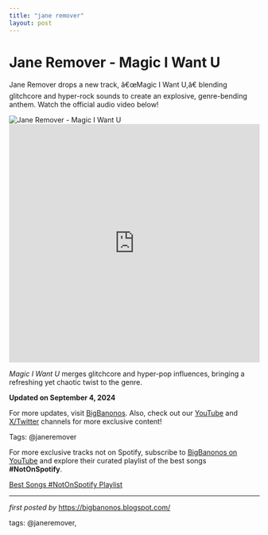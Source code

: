 ```yaml
---
title: "jane remover"
layout: post
---
```

<!-- Title of the Post -->
<h1 >Jane Remover - Magic I Want U</h1> <!-- Introductory Text -->
<p >Jane Remover drops a new track, â€œMagic I Want U,â€ blending glitchcore and hyper-rock sounds to create an explosive, genre-bending anthem. Watch the official audio video below!</p> <!-- Featured Image -->
<div > <img src="https://media.them.us/photos/6532c339965c5987ed3e10d7/1:1/w_1600,h_1600,c_limit/jane_header.jpg" alt="Jane Remover - Magic I Want U" />
</div> <!-- YouTube Video Embed -->
<div > <iframe width="100%" height="480" src="https://www.youtube.com/embed/Ew3WUpPw2nA" title="Jane Remover - Magic I Want U" frameborder="0" allow="accelerometer; autoplay; clipboard-write; encrypted-media; gyroscope; picture-in-picture; web-share" referrerpolicy="strict-origin-when-cross-origin" allowfullscreen></iframe>
</div> <!-- Song Information -->
<div > <p><em>Magic I Want U</em> merges glitchcore and hyper-pop influences, bringing a refreshing yet chaotic twist to the genre.</p> <p><strong>Updated on September 4, 2024</strong></p>
</div> <!-- Footer Links -->
<div > <p>For more updates, visit <a href="https://bigbanonos.blogspot.com/" target="_blank">BigBanonos</a>. Also, check out our <a href="https://www.youtube.com/@BigBanonos" target="_blank">YouTube</a> and <a href="https://x.com/bigbanonos" target="_blank">X/Twitter</a> channels for more exclusive content!</p>
</div> <!-- Tags -->
<p >Tags: @janeremover</p>


<!--Subscribe and Playlist Links-->
<div>
    <p>For more exclusive tracks not on Spotify, subscribe to <a href="https://www.youtube.com/@BigBanonos" target="_blank">BigBanonos on YouTube</a> and explore their curated playlist of the best songs <strong>#NotOnSpotify</strong>.</p>
    <p><a href="https://www.youtube.com/playlist?list=PLtuNtuTatqI0kFahUCbtbfenC_ET5O_tr" target="_blank">Best Songs #NotOnSpotify Playlist<br /></a></p></div>

<hr />

<p><em>first posted by</em> <a href="https://bigbanonos.blogspot.com/" rel="noopener" target="_new">https://bigbanonos.blogspot.com/</a></p>

<p>tags: @janeremover,</p>
